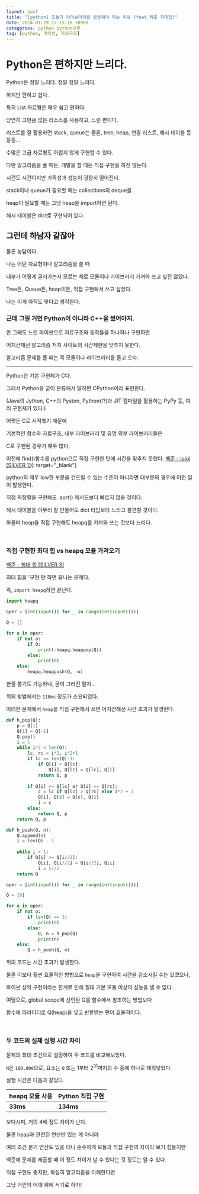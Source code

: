 ```yaml
---
layout: post
title: "[python] 모듈과 라이브러리를 활용해야 하는 이유 (feat.백준 최대힙)"
date: 2024-01-29 17:15:18 +0900
categories: python python이론
tag: [python, 파이썬, 자료구조]
---
```


# Python은 편하지만 느리다.

Python은 정말 느리다. 정말 정말 느리다.

하지만 편하고 쉽다.

특히 List 자료형은 매우 쉽고 편하다.

당연히 그만큼 많은 리소스를 사용하고, 느린 편이다.

리스트를 잘 활용하면 stack, queue는 물론, tree, heap, 연결 리스트, 해시 테이블 등등등...

수많은 고급 자료형도 어렵지 않게 구현할 수 있다.

다만 알고리즘을 풀 때든, 개발을 할 때든 직접 구현을 하진 않는다.

시간도 시간이지만 가독성과 성능이 굉장히 떨어진다.

stack이나 queue가 필요할 때는 collections의 deque를

heap이 필요할 때는 그냥 heap을 import하면 된다.

해시 테이블은 dict로 구현되어 있다.

## 그런데 하남자 같잖아

물론 농담이다.

나는 어떤 자료형이나 알고리즘을 쓸 때

내부가 어떻게 굴러가는지 모르는 채로 모듈이나 라이브러리 가져와 쓰고 싶진 않았다.

Tree든, Queue든, heap이든, 직접 구현해서 쓰고 싶었다.

나는 이게 아직도 맞다고 생각한다.

### 근데 그럴 거면 Python이 아니라 C++을 썼어야지.

안 그래도 느린 파이썬으로 자료구조와 동작들을 하나하나 구현하면

어지간해선 알고리즘 저지 사이트의 시간제한을 맞추지 못한다.

알고리즘 문제를 풀 때는 꼭 모듈이나 라이브러리를 들고 오자.

<hr>

Python은 기본 구현체가 C다.

그래서 Python을 굳이 분류해서 말하면 CPython이라 표현한다.

(Java의 Jython, C++의 Pyston, Python(!?)과 JIT 컴파일을 활용하는 PyPy 등, 여러 구현체가 있다.)

어쨋든 C로 시작했기 때문에

기본적인 함수와 자료구조, 내부 라이브러리 및 유명 외부 라이브러리들은

C로 구현된 경우가 매우 많다.

이전에 find()함수를 python으로 직접 구현한 탓에 시간을 맞추지 못했다. [백준 - ioioi [SILVER 1]](https://inmonim.github.io/posts/%EC%95%8C%EA%B3%A0%EB%A6%AC%EC%A6%98_%EB%B0%B1%EC%A4%80_5525_ioioi/#%EC%84%B8-%EB%B2%88%EC%A7%B8-%EC%8B%9C%EB%8F%84-find%EC%99%80-%EC%A0%95%EB%8B%B5-%EC%BD%94%EB%93%9C){: target="_blank"}

python의 매우 low한 부분을 건드릴 수 있는 수준이 아니라면 대부분의 경우에 이런 일이 발생한다.

직접 퀵정렬을 구현해도 .sort() 메서드보다 빠르지 않을 것이다.

해시 테이블을 아무리 잘 만들어도 dict 타입보다 느리고 불편할 것이다.

하물며 heap을 직접 구현해도 heapq를 가져와 쓰는 것보다 느리다.

<br>

### 직접 구현한 최대 힙 vs heapq 모듈 가져오기

[백준 - 최대 힙 [SILVER 3]](https://www.acmicpc.net/problem/11279)

최대 힙을 '구현'만 하면 끝나는 문제다.

즉, `import heapq`하면 끝난다.

```python
import heapq

oper = [int(input()) for _ in range(int(input()))]

Q = []

for o in oper:
    if not o:
        if Q:
            print(-heapq.heappop(Q))
        else:
            print(0)
    else:
        heapq.heappush(Q, -o)
```

한줄 풀기도 가능하나, 굳이 그러진 말자...

위의 방법에서는 `110ms` 정도가 소요되었다.

이러한 문제에서 `heap`을 직접 구현해서 쓰면 어지간해선 시간 초과가 발생한다.

```python
def h_pop(Q):
    p = Q[1]
    Q[1] = Q[-1]
    Q.pop()
    i = 1
    while i*2 < len(Q):
        lc, rc = i*2, i*2+1
        if lc == len(Q)-1:
            if Q[i] < Q[lc]:
                Q[i], Q[lc] = Q[lc], Q[i]
            return Q, p
        
        if Q[i] <= Q[lc] or Q[i] <= Q[rc]:
            c = lc if Q[lc] > Q[rc] else i*2 + 1
            Q[i], Q[c] = Q[c], Q[i]
            i = c
        else:
            return Q, p
    return Q, p

def h_push(Q, n):
    Q.append(n)
    i = len(Q) - 1
    
    while i > 1:
        if Q[i] >= Q[i//2]:
            Q[i], Q[i//2] = Q[i//2], Q[i]
            i = i//2
    return Q

oper = [int(input()) for _ in range(int(input()))]

Q = [0]

for o in oper:
    if not o:
        if len(Q) == 1:
            print(0)
        else:
            Q, n = h_pop(Q)
            print(n)
    else:
        Q = h_push(Q, o)
```

위의 코드는 시간 초과가 발생한다.

물론 이보다 훨씬 효율적인 방법으로 `heap`을 구현하여 시간을 감소시킬 수는 있겠으나,

파이썬 상의 구현이라는 한계로 인해 절대 기본 모듈 이상의 성능을 낼 수 없다.

여담으로, global scope에 선언된 Q를 함수에서 참조하는 방법보다

함수에 파라미터로 Q(heap)을 넣고 반환받는 편이 효율적이다.

<br>

### 두 코드의 실제 실행 시간 차이

문제의 최대 조건으로 설정하여 두 코드를 비교해보았다.

`N`은 `100,000`으로, 요소는 `0` 또는 1부터 2<sup>31</sup>까지의 수 중에 하나로 채워넣었다.

실행 시간은 다음과 같았다.

|**heapq 모듈 사용**|**Python 직접 구현**|
|---|---|
|**33ms**|**134ms**|

보다시피, 거의 4배 정도 차이가 난다.

물론 heap과 관련된 연산만 있는 게 아니라

여러 조건 분기 연산도 있을 테니 순수하게 모듈과 직접 구현의 차이라 보기 힘들지만

백준에 문제를 제출할 때 이 정도 차이가 날 수 있다는 것 정도는 알 수 있다.

직접 구현도 좋지만, 확실히 알고리즘을 이해한다면

그냥 거인의 어깨 위에 서기로 하자!